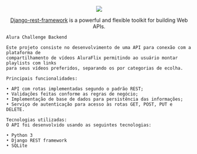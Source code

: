 <p align="center">
<img src="https://camo.githubusercontent.com/fafa58018b42e732e730bb9675e3b21e0a9b6892c4bd5679e1cc16ad9d1a4b30/68747470733a2f2f7777772e616c7572612e636f6d2e62722f6173736574732f696d672f6368616c6c656e6765732f6261636b2d656e642f6368616c6c656e6765732d6c6f676f2d322e313632353039303932342e737667" />
</p>

<p align="center"> <a href="https://www.django-rest-framework.org/" target="_blank">Django-rest-framework</a> is a powerful and flexible toolkit for building Web APIs.</p>

    Alura Challenge Backend

    Este projeto consiste no desenvolvimento de uma API para conexão com a plataforma de
    compartilhamento de vídeos AluraFlix permitindo ao usuário montar playlists com links
    para seus vídeos preferidos, separando os por categorias de ecolha.

    Principais funcionalidades:

    • API com rotas implementadas segundo o padrão REST;
    • Validações feitas conforme as regras de negócio; 
    • Implementação de base de dados para persistência das informações;    
    • Serviço de autenticação para acesso às rotas GET, POST, PUT e DELETE.

    Tecnologias utilizadas:
    O API foi desenvolvido usando as seguintes tecnologias:

    • Python 3
    • Django REST framework
    • SQLite

<p align="center">
<a href="https://github.com/JJBarata/aluraflix-backend/blob/master/LICENSE " target="_blank"><img src="https://img.shields.io/badge/licence-MIT-blue.svg" alt="" /></a>

</p>
